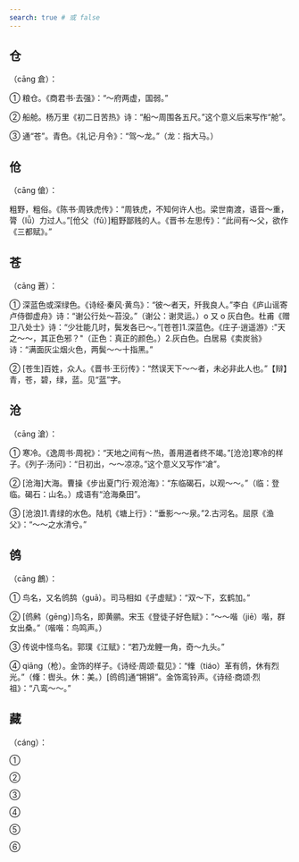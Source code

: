 ```yaml
---
search: true # 或 false
---
```


## 仓

（cāng 倉）：

➀ 粮仓。《商君书·去强》：“～府两虚，国弱。”

➁ 船舱。杨万里《初二日苦热》诗：“船～周围各五尺。”这个意义后来写作“舱”。

➂ 通“苍”。青色。《礼记·月令》：“驾～龙。”（龙：指大马。）

## 伧

（cāng 傖）：

粗野，粗俗。《陈书·周铁虎传》：“周铁虎，不知何许人也。梁世南渡，语音～重，膂（lǚ）力过人。”[伧父（fǔ）]粗野鄙贱的人。《晋书·左思传》：“此间有～父，欲作《三都赋》。”

## 苍

（cāng 蒼）：

➀ 深蓝色或深绿色。《诗经·秦风·黄鸟》：“彼～者天，歼我良人。”李白《庐山谣寄卢侍御虚舟》诗：“谢公行处～苔没。”（谢公：谢灵运。）o 又 o 灰白色。杜甫《赠卫八处士》诗：“少壮能几时，鬓发各已～。”[苍苍]1.深蓝色。《庄子·逍遥游》:"天之～～，其正色邪？"（正色：真正的颜色。）2.灰白色。白居易《卖炭翁》诗：“满面灰尘烟火色，两鬓～～十指黑。”

➁ [苍生]百姓，众人。《晋书·王衍传》：“然误天下～～者，未必非此人也。”【辩】青，苍，碧，绿，蓝。见“[蓝](../L/lan#蓝)”字。

## 沧

（cāng 滄）：

➀ 寒冷。《逸周书·周祝》：“天地之间有～热，善用道者终不竭。”[沧沧]寒冷的样子。《列子·汤问》：“日初出，～～凉凉。”这个意义又写作“凔”。

➁ [沧海]大海。曹操《步出夏门行·观沧海》：“东临碣石，以观～～。”（临：登临。碣石：山名。）成语有“沧海桑田”。

➂ [沧浪]1.青绿的水色。陆机《塘上行》：“垂影～～泉。”2.古河名。屈原《渔父》：“～～之水清兮。”

## 鸧

（cāng 鶬）：

➀ 鸟名，又名鸧鸹（guā）。司马相如《子虚赋》：“双～下，玄鹤加。”

➁ [鸧鹒（gēng）]鸟名，即黄鹂。宋玉《登徒子好色赋》：“～～喈（jiē）喈，群女出桑。”（喈喈：鸟鸣声。）

➂ 传说中怪鸟名。郭璞《江赋》：“若乃龙鲤一角，奇～九头。”

➃ qiāng（枪）。金饰的样子。《诗经·周颂·载见》：“鞗（tiáo）革有鸧，休有烈光。”（鞗：辔头。休：美。）[鸧鸧]通“锵锵”。金饰鸾铃声。《诗经·商颂·烈祖》：“八鸾～～。”

## 藏

（cáng）：

➀

➁

➂

➃

➄

➅
